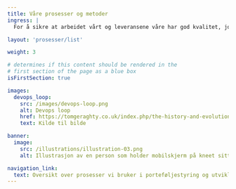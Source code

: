```yaml
---
title: Våre prosesser og metoder
ingress: |
  For å sikre at arbeidet vårt og leveransene våre har god kvalitet, jobber teamene etter definerte arbeidsprosesser og metodikk. Hver prosess beskriver eierskap, hensikt eller formål og leveranse. Teamene jobber systematisk og selvstendig, og leverer med ulik hyppighet. Vi sikrer at vi er forutsigbare og konsekvente ved å ha noen felles rammer for måten vi jobber på. Team metode og kompetanse støtter avdelingen ved å implementere metodikk og arbeidsprosesser.

layout: 'prosesser/list'

weight: 3

# determines if this content should be rendered in the
# first section of the page as a blue box
isFirstSection: true

images:
  devops_loop:
    src: /images/devops-loop.png
    alt: Devops loop
    href: https://tomgeraghty.co.uk/index.php/the-history-and-evolution-of-devops/
    text: Kilde til bilde

banner:
  image:
    src: /illustrations/illustration-03.png
    alt: Illustrasjon av en person som holder mobilskjerm på kneet sitt

navigation_link:
  text: Oversikt over prosesser vi bruker i porteføljestyring og utvikling
---
```

